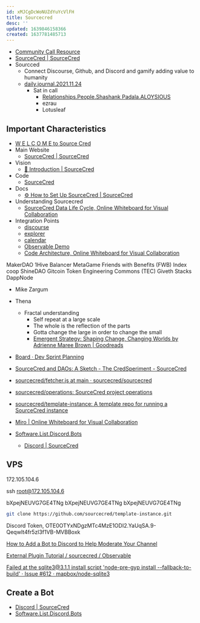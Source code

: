 ```yaml
---
id: xMJCgDcWoNUZdYuYcVlFH
title: Sourcecred
desc: ''
updated: 1639846158366
created: 1637781485713
---
```


* [Community Call Resource](https://roamresearch.com/#/app/SourceCred/page/F2TN61FYN)
* [SourceCred | SourceCred](https://sourcecred.io/)
* Sourcced
  * Connect Discourse, Github, and Discord and gamify adding value to humanity
  * [daily.journal.2021.11.24](2021.11.24)
    * Sat in call
      * [Relationships.People.Shashank Padala.ALOYSIOUS](../../../../../MyDendronExistence/Relationships/People/ALOYSIOUS.md)
      * ezrau
      * Lotusleaf

## Important Characteristics

* [W E L C O M E to Source Cred](https://github.com/orgs/sourcecred/projects/8)
* Main Website
  * [SourceCred | SourceCred](https://sourcecred.io/)
* Vision
  * [🌱 Introduction | SourceCred](https://sourcecred.io/docs#so-what-is-sourcecred)
* Code
  * [SourceCred](https://github.com/sourcecred)
* Docs
  * [⚙️ How to Set Up SourceCred | SourceCred](https://sourcecred.io/docs/beta/setup-guide/)
* Understanding Sourcecred
  * [SourceCred Data Life Cycle, Online Whiteboard for Visual Collaboration](https://miro.com/app/board/o9J_luhteFo=/)
* Integration Points
  * [discourse](https://discourse.sourcecred.io/)
  * [explorer](http://cred.sourcecred.io/#/explorer)
  * [calendar](https://calendar.google.com/calendar/u/0/embed?src=ops@sourcecred.io)
  * [Observable Demo](https://observablehq.com/@sourcecred/api-tutorial)
  * [Code Architecture, Online Whiteboard for Visual Collaboration](https://miro.com/app/board/o9J_lF3UvK4=/)


MakerDAO
1Hive
Balancer
MetaGame
Friends with Benefits (FWB)
Index coop
ShineDAO
Gitcoin
Token Engineering Commons (TEC)
Giveth
Stacks 
DappNode

* Mike Zargum
* Thena
  * Fractal understanding
    * Self repeat at a large scale
    * The whole is the reflection of the parts
    * Gotta change the large in order to change the small
    * [Emergent Strategy: Shaping Change, Changing Worlds by Adrienne Maree Brown | Goodreads](https://www.goodreads.com/en/book/show/29633913)
* [Board · Dev Sprint Planning](https://app.zenhub.com/workspaces/dev-sprint-planning-5bf5e0624b5806bc2bf6ecc9/board?authors:not=dependabot%5Bbot%5D&filterLogic=any&repos=120145570,233195512,202790734,284782092)
* [SourceCred and DAOs: A Sketch - The CredSperiment - SourceCred](https://discourse.sourcecred.io/t/sourcecred-and-daos-a-sketch/161)
* [sourcecred/fetcher.js at main · sourcecred/sourcecred](https://github.com/sourcecred/sourcecred/blob/main/packages/sourcecred/src/plugins/discord/fetcher.js)
* [sourcecred/operations: SourceCred project operations](https://github.com/sourcecred/operations)
* [sourcecred/template-instance: A template repo for running a SourceCred instance](https://github.com/sourcecred/template-instance)
* [Miro | Online Whiteboard for Visual Collaboration](https://miro.com/app/board/o9J_lF3UvK4=/)

* [Software.List.Discord.Bots](Discord%20Bots)
  * [Discord | SourceCred](https://sourcecred.io/docs/beta/plugins/discord/#configuration)

## VPS

172.105.104.6

ssh root@172.105.104.6

bXpejNEUVG7GE4TNg
bXpejNEUVG7GE4TNg
bXpejNEUVG7GE4TNg

``` bash
git clone https://github.com/sourcecred/template-instance.git
```

Discord Token, OTE0OTYxNDgzMTc4MzE1ODI2.YaUqSA.9-QeqwIt4fr5zl3f1VB-MVBBoxk

[How to Add a Bot to Discord to Help Moderate Your Channel](https://www.businessinsider.com/how-to-add-a-bot-to-discord)

[External Plugin Tutorial / sourcecred / Observable](https://observablehq.com/@sourcecred/external-plugin-tutorial)

[Failed at the sqlite3@3.1.1 install script 'node-pre-gyp install --fallback-to-build' · Issue #612 · mapbox/node-sqlite3](https://github.com/mapbox/node-sqlite3/issues/612)

## Create a Bot

* [Discord | SourceCred](https://sourcecred.io/docs/beta/plugins/discord/#configuration)
* [Software.List.Discord.Bots](Discord%20Bots)